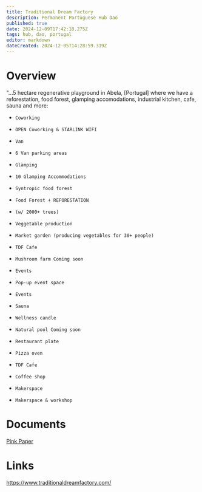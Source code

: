 ```yaml
---
title: Traditional Dream Factory
description: Permanent Portuguese Hub Dao
published: true
date: 2024-12-09T17:42:18.275Z
tags: hub, dao, portugal
editor: markdown
dateCreated: 2024-12-05T14:28:59.319Z
---
```


# Overview
"...5 hectare regenerative playground in Abela, [Portugal] where we have a reforestation, food forest, glamping accomodations, industrial kitchen, cafe, sauna and more:

-     Coworking
-     OPEN Coworking & STARLINK WIFI
-     Van
-     6 Van parking areas
-     Glamping
-     10 Glamping Accommodations
-     Syntropic food forest
-     Food Forest + REFORESTATION
-     (w/ 2000+ trees)
-     Veggetable production
-     Market garden (producing vegetables for 30+ people)
-     TDF Cafe
-     Mushroom farm Coming soon
-     Events
-     Pop-up event space
-     Events
-     Sauna
-     Wellness candle
-     Natural pool Coming soon
-     Restaurant plate
-     Pizza oven
-     TDF Cafe
-     Coffee shop
-     Makerspace
-     Makerspace & workshop

# Documents
[Pink Paper](https://docs.sove.re/drive/#/2/drive/view/u+ZTeulH7S28Vcyi1iQkGai0nS3TQolLOrz7gZ7WABc/)

# Links
https://www.traditionaldreamfactory.com/
